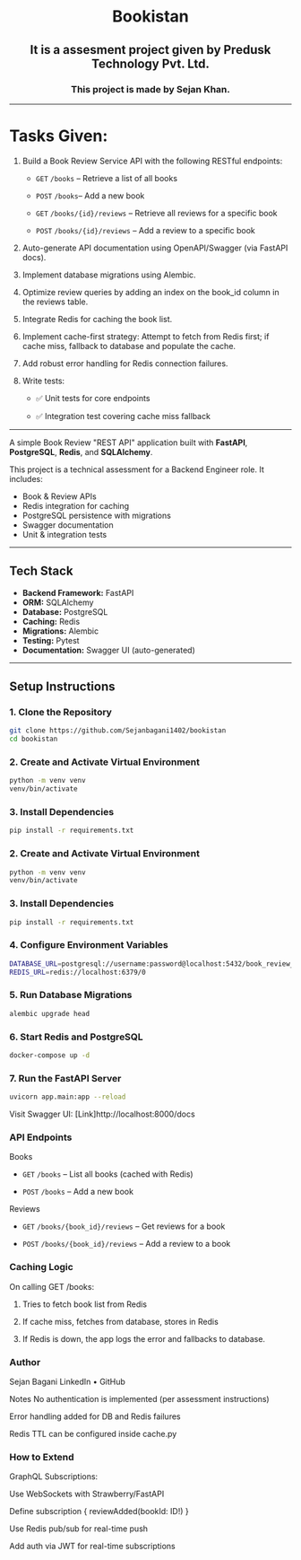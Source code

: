<div align = "center"> 
 <h1>Bookistan</h1>
 <h2> It is a assesment project given by Predusk Technology Pvt. Ltd. </h2>
 <h3> This project is made by Sejan Khan. </h3>
</div>

---


# Tasks Given: 

1. Build a Book Review Service API with the following RESTful endpoints:

   - `GET` `/books` – Retrieve a list of all books

   - `POST` `/books`– Add a new book

   - `GET` `/books/{id}/reviews` – Retrieve all reviews for a specific book

   - `POST` `/books/{id}/reviews` – Add a review to a specific book

2. Auto-generate API documentation using OpenAPI/Swagger (via FastAPI docs).

3. Implement database migrations using Alembic.

4. Optimize review queries by adding an index on the book_id column in the reviews table.

5. Integrate Redis for caching the book list.

6. Implement cache-first strategy: Attempt to fetch from Redis first; if cache miss, fallback to database and populate the cache.

7. Add robust error handling for Redis connection failures.

8. Write tests:

    - ✅ Unit tests for core endpoints

    - ✅ Integration test covering cache miss fallback

---



A simple Book Review "REST API" application built with **FastAPI**, **PostgreSQL**, **Redis**, and **SQLAlchemy**.

This project is a technical assessment for a Backend Engineer role. It includes:
  - Book & Review APIs
  - Redis integration for caching
  - PostgreSQL persistence with migrations
  - Swagger documentation
  - Unit & integration tests

---

##  Tech Stack

- **Backend Framework:** FastAPI
- **ORM:** SQLAlchemy
- **Database:** PostgreSQL
- **Caching:** Redis
- **Migrations:** Alembic
- **Testing:** Pytest
- **Documentation:** Swagger UI (auto-generated)

---

##  Setup Instructions

### 1. Clone the Repository

```bash
git clone https://github.com/Sejanbagani1402/bookistan
cd bookistan
```
### 2. Create and Activate Virtual Environment

```bash
python -m venv venv
venv/bin/activate 

```
### 3. Install Dependencies

```bash
pip install -r requirements.txt
```
### 2. Create and Activate Virtual Environment

```bash
python -m venv venv
venv/bin/activate 

```
### 3. Install Dependencies

```bash
pip install -r requirements.txt
```
### 4. Configure Environment Variables

```bash
DATABASE_URL=postgresql://username:password@localhost:5432/book_review_db
REDIS_URL=redis://localhost:6379/0
```
### 5. Run Database Migrations

```bash
alembic upgrade head
```
### 6. Start Redis and PostgreSQL

```bash
docker-compose up -d

```
### 7. Run the FastAPI Server
```bash
uvicorn app.main:app --reload
```

Visit Swagger UI: [Link]http://localhost:8000/docs



 ### API Endpoints
 Books
  - `GET` `/books` – List all books (cached with Redis)
  
  - `POST` `/books` – Add a new book

Reviews
  - `GET` `/books/{book_id}/reviews` – Get reviews for a book
  
  - `POST` `/books/{book_id}/reviews` – Add a review to a book

### Caching Logic
On calling GET /books:

1. Tries to fetch book list from Redis

2. If cache miss, fetches from database, stores in Redis

3. If Redis is down, the app logs the error and fallbacks to database.

### Author
Sejan Bagani
LinkedIn • GitHub

 Notes
No authentication is implemented (per assessment instructions)

Error handling added for DB and Redis failures

Redis TTL can be configured inside cache.py

### How to Extend
GraphQL Subscriptions:

Use WebSockets with Strawberry/FastAPI

Define subscription { reviewAdded(bookId: ID!) }

Use Redis pub/sub for real-time push

Add auth via JWT for real-time subscriptions





